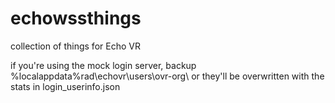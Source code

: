 # echowssthings
collection of things for Echo VR

if you're using the mock login server, backup %localappdata%rad\echovr\users\ovr-org\ or they'll be overwritten with the stats in login_userinfo.json
